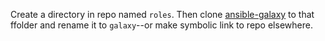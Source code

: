 Create a directory in repo named `roles`. Then clone [ansible-galaxy](https://github.com/galaxyproject/ansible-galaxy.git) to that ffolder and rename it to `galaxy`--or make symbolic link to repo elsewhere.
